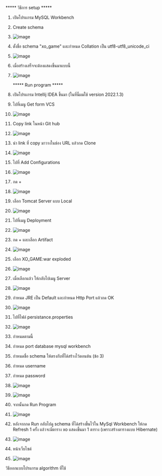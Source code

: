 ***** วิธีการ setup  *****
1. เปิดโปรแกรม MySQL Workbench
2. Create schema
3. ![image](https://github.com/blink1104/xo_game/assets/98315267/902b7158-115a-4bea-bc55-ff017cd300cc)
4. ตั้งชื่อ schema "xo_game" และกำหนด Collation เป็น utf8-utf8_unicode_ci
5. ![image](https://github.com/blink1104/xo_game/assets/98315267/5073a3a1-1082-49f4-81a3-ca71f910daaf)
6. เมื่อสร้างเสร็จจะต้องแสดงขึ้นมาแบบนี้
7. ![image](https://github.com/blink1104/xo_game/assets/98315267/7b66f9d0-d92f-47bf-a4b7-c793129ea4f0)

   ***** Run program *****
8. เปิดโปรแกรม Intellij IDEA ขึ้นมา (ในที่นี้ผมใช้ version 2022.1.3)
9. ไปที่เมนู Get form VCS
10. ![image](https://github.com/blink1104/xo_game/assets/98315267/7bce35f2-e02f-415f-ad26-5aaffd55d20b)
11. Copy link ในหน้า Git hub
12. ![image](https://github.com/blink1104/xo_game/assets/98315267/279c25bd-529f-43df-9c22-90591b47c578)
13. นำ link ที่ copy มาวางในช่อง URL แล้วกด Clone
14. ![image](https://github.com/blink1104/xo_game/assets/98315267/7d451c7f-c7a3-41da-ad93-b499ecc98086)
15. ไปที่ Add Configurations
16. ![image](https://github.com/blink1104/xo_game/assets/98315267/0452a8e7-6261-4f11-b6e8-99412478e2d1)
17. กด +
18. ![image](https://github.com/blink1104/xo_game/assets/98315267/b6a5a099-7586-407b-ab53-3edd674a697c)
19. เลือก Tomcat Server แบบ Local
20. ![image](https://github.com/blink1104/xo_game/assets/98315267/43dacb88-b140-490f-b543-46e64d6351ed)
21. ไปที่เมนู Deployment
22. ![image](https://github.com/blink1104/xo_game/assets/98315267/43058b29-0b1b-49b4-bc15-85d7fa7ff291)
23. กด + และเลือก Artifact
24. ![image](https://github.com/blink1104/xo_game/assets/98315267/85d987f9-e37b-4b80-a318-d9f845005899)
25. เลือก XO_GAME:war exploded
26. ![image](https://github.com/blink1104/xo_game/assets/98315267/9b6d4e90-eca6-4366-ad27-7b330b4a8e90)
27. เมื่อเลือกแล้ว ให้กลับไปเมนู Server
28. ![image](https://github.com/blink1104/xo_game/assets/98315267/72d7de43-4a33-4e8f-be30-863a721baa8e)
29. กำหนด JRE เป็น Default และกำหนด Http Port แล้วกด OK
30. ![image](https://github.com/blink1104/xo_game/assets/98315267/e22ad636-ed38-4209-9dfa-9333eeeaceea)
31. ไปที่ไฟล์ persistance.properties
32. ![image](https://github.com/blink1104/xo_game/assets/98315267/1af0dd0f-c272-49dc-959a-1caefb559de4)
33. กำหนดตามนี้
34. กำหนด port database mysql workbench
35. กำหนดชื่อ schema ให้ตรงกับที่ได้สร้างไว้ตอนต้น (ข้อ 3)
36. กำหนด username
37. กำหนด password
38. ![image](https://github.com/blink1104/xo_game/assets/98315267/e3a7f4a5-4d2a-4c2a-8031-29df6377d408)
39. ![image](https://github.com/blink1104/xo_game/assets/98315267/bf027cac-f74e-4254-a754-a23ca8d75df7)
40. จากนั้นกด Run Program
41. ![image](https://github.com/blink1104/xo_game/assets/98315267/1cbc47b7-4ed6-46dc-929c-e666c77cb44f)
42. หลังจากกด Run กลับไปดู schema ที่ได้สร้างขึ้นไว้ใน MySql Workbench ให้กด Refresh 1 ครั้ง แล้วจะมีตาราง xo แสดงขึ้นมา 1 ตาราง (เพราะสร้างตารางแบบ Hibernate)
43. ![image](https://github.com/blink1104/xo_game/assets/98315267/b73f4d1d-2e1b-4c0f-80f7-4ecfbad3d6e0)
44. หน้าเว็บไซต์
45. ![image](https://github.com/blink1104/xo_game/assets/98315267/0008d148-4ab1-45f0-9fc5-24753860ffc8)

วิธีออกแบบโปรแกรม
algorithm ที่ใช้
